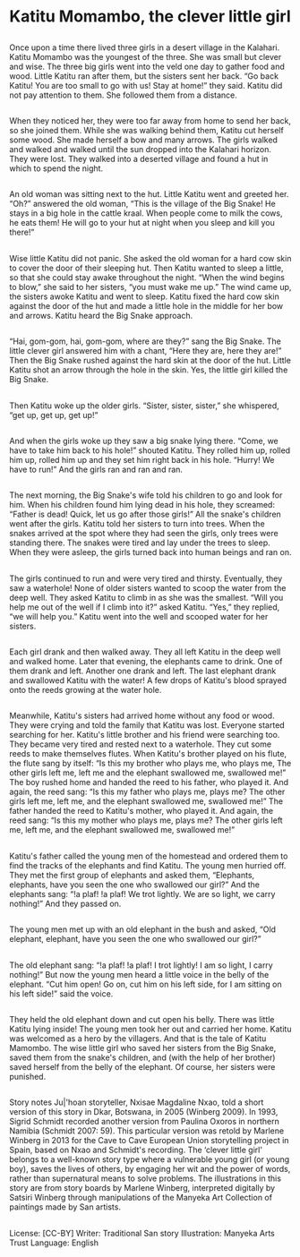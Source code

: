 # Katitu Momambo, the clever little girl

##
Once upon a time there lived three
girls in a desert village in the
Kalahari. Katitu Momambo was the
youngest of the three. She was
small but clever and wise.
The three big girls went into the
veld one day to gather food and
wood. Little Katitu ran after them,
but the sisters sent her back. “Go
back Katitu! You are too small to go
with us! Stay at home!” they said.
Katitu did not pay attention to
them. She followed them from a
distance.

##
When they noticed her, they were
too far away from home to send her
back, so she joined them.
While she was walking behind
them, Katitu cut herself some wood.
She made herself a bow and many
arrows.
The girls walked and walked and
walked until the sun dropped into
the Kalahari horizon. They were
lost.
They walked into a deserted village
and found a hut in which to spend
the night.

##
An old woman was sitting next to
the hut.
Little Katitu went and greeted her.
“Oh?” answered the old woman,
“This is the village of the Big Snake!
He stays in a big hole in the cattle
kraal. When people come to milk
the cows, he eats them! He will go
to your hut at night when you sleep
and kill you there!”

##
Wise little Katitu did not panic. She asked the old woman for a
hard cow skin to cover the door of their sleeping hut. Then Katitu
wanted to sleep a little, so that she could stay awake throughout
the night. “When the wind begins to blow,” she said to her sisters,
“you must wake me up.”
The wind came up, the sisters awoke Katitu and went to sleep.
Katitu fixed the hard cow skin against the door of the hut and
made a little hole in the middle for her bow and arrows.
Katitu heard the Big Snake approach.

##
“Hai, gom-gom, hai, gom-gom,
where are they?” sang the Big
Snake.
The little clever girl answered him
with a chant, “Here they are, here
they are!”
Then the Big Snake rushed against
the hard skin at the door of the hut.
Little Katitu shot an arrow through
the hole in the skin.
Yes, the little girl killed the Big
Snake.

##
Then Katitu woke up the older girls.
“Sister, sister, sister,” she
whispered, “get up, get up, get up!”

##
And when the girls woke up they
saw a big snake lying there.
“Come, we have to take him back to
his hole!” shouted Katitu.
They rolled him up, rolled him up,
rolled him up and they set him right
back in his hole.
“Hurry! We have to run!” And the
girls ran and ran and ran.

##
The next morning, the Big Snake's wife told his children to go and
look for him. When his children found him lying dead in his hole,
they screamed: “Father is dead! Quick, let us go after those girls!”
All the snake's children went after the girls.
Katitu told her sisters to turn into trees. When the snakes arrived
at the spot where they had seen the girls, only trees were standing
there. The snakes were tired and lay under the trees to sleep.
When they were asleep, the girls turned back into human beings
and ran on.

##
The girls continued to run and were
very tired and thirsty. Eventually,
they saw a waterhole! None of older
sisters wanted to scoop the water
from the deep well. They asked
Katitu to climb in as she was the
smallest.
“Will you help me out of the well if I
climb into it?” asked Katitu.
“Yes,” they replied, “we will help
you.”
Katitu went into the well and
scooped water for her sisters.

##
Each girl drank and then walked
away. They all left Katitu in the deep
well and walked home.
Later that evening, the elephants
came to drink. One of them drank
and left. Another one drank and left.
The last elephant drank and
swallowed Katitu with the water!
A few drops of Katitu's blood
sprayed onto the reeds growing at
the water hole.

##
Meanwhile, Katitu's sisters had arrived home without any food or
wood. They were crying and told the family that Katitu was lost.
Everyone started searching for her.
Katitu's little brother and his friend were searching too. They
became very tired and rested next to a waterhole. They cut some
reeds to make themselves flutes. When Katitu's brother played on
his flute, the flute sang by itself:
“Is this my brother who plays me, who plays me,
The other girls left me, left me and the elephant swallowed me,
swallowed me!”
The boy rushed home and handed the reed to his father, who
played it. And again, the reed sang:
“Is this my father who plays me, plays me?
The other girls left me, left me, and the elephant swallowed me,
swallowed me!”
The father handed the reed to Katitu's mother, who played it. And
again, the reed sang:
“Is this my mother who plays me, plays me?
The other girls left me, left me, and the elephant swallowed me,
swallowed me!”

##
Katitu's father called the young
men of the homestead and ordered
them to find the tracks of the
elephants and find Katitu.
The young men hurried off. They
met the first group of elephants and
asked them, “Elephants, elephants,
have you seen the one who
swallowed our girl?”
And the elephants sang:
“!a plaf! !a plaf! We trot lightly. We
are so light, we carry nothing!”
And they passed on.

##
The young men met up with an old
elephant in the bush and asked,
“Old elephant, elephant, have you
seen the one who swallowed our
girl?”

##
The old elephant sang:
“!a plaf! !a plaf! I trot lightly! I am
so light, I carry nothing!”
But now the young men heard a
little voice in the belly of the
elephant.
“Cut him open! Go on, cut him on
his left side, for I am sitting on his
left side!” said the voice.

##
They held the old elephant down and cut open his belly. There was
little Katitu lying inside! The young men took her out and carried
her home. Katitu was welcomed as a hero by the villagers.
And that is the tale of Katitu Mamombo. The wise little girl who
saved her sisters from the Big Snake, saved them from the snake's
children, and (with the help of her brother) saved herself from the
belly of the elephant.
Of course, her sisters were punished.

##
Story notes
Ju|'hoan storyteller, Nxisae Magdaline Nxao, told a short version of
this story in Dkar, Botswana, in 2005 (Winberg 2009). In 1993,
Sigrid Schmidt recorded another version from Paulina Oxoros in
northern Namibia (Schmidt 2007: 59). This particular version was
retold by Marlene Winberg in 2013 for the Cave to Cave European
Union storytelling project in Spain, based on Nxao and Schmidt's
recording. The ‘clever little girl' belongs to a well-known story type
where a vulnerable young girl (or young boy), saves the lives of
others, by engaging her wit and the power of words, rather than
supernatural means to solve problems.
The illustrations in this story are from story boards by Marlene
Winberg, interpreted digitally by Satsiri Winberg through
manipulations of the Manyeka Art Collection of paintings made by
San artists.

##
License: [CC-BY]
Writer: Traditional San story
Illustration: Manyeka Arts Trust
Language: English
